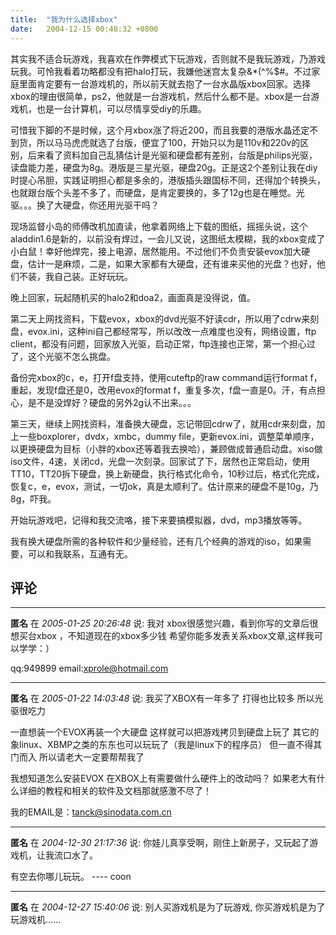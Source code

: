 ```yaml
---
title:  "我为什么选择xbox"
date:   2004-12-15 00:48:32 +0800
---
```


其实我不适合玩游戏，我喜欢在作弊模式下玩游戏，否则就不是我玩游戏，乃游戏玩我。可怜我看着功略都没有把halo打玩，我嫌他迷宫太复杂&*(^%$#。不过家庭里面肯定要有一台游戏机的，所以前天就去抱了一台水晶版xbox回家。选择xbox的理由很简单，ps2，他就是一台游戏机，然后什么都不是。xbox是一台游戏机，也是一台计算机，可以尽情享受diy的乐趣。  

可惜我下脚的不是时候，这个月xbox涨了将近200，而且我要的港版水晶还定不到货，所以马马虎虎就选了台版，便宜了100，开始只以为是110v和220v的区别，后来看了资料加自己乱猜估计是光驱和硬盘都有差别，台版是philips光驱，读盘能力差，硬盘为8g。港版是三星光驱，硬盘20g。正是这2个差别让我在diy时提心吊胆，实践证明担心都是多余的，港版插头跟国标不同，还得加个转换头，也就跟台版个头差不多了，而硬盘，是肯定要换的，多了12g也是在睡觉。光驱。。。换了大硬盘，你还用光驱干吗？  

现场监督小岛的师傅改机加直读，他拿着网络上下载的图纸，摇摇头说，这个aladdin1.6是新的，以前没有焊过，一会儿又说，这图纸太模糊，我的xbox变成了小白鼠！幸好他焊完，接上电源，居然能用。不过他们不负责安装evox加大硬盘，估计一是麻烦，二是，如果大家都有大硬盘，还有谁来买他的光盘？也好，他们不装，我自己装。正好玩玩。  

晚上回家，玩起随机买的halo2和doa2，画面真是没得说，值。  

第二天上网找资料，下载evox，xbox的dvd光驱不好读cdr，所以用了cdrw来刻盘，evox.ini，这种ini自己都经常写，所以改改一点难度也没有，网络设置，ftp client，都没有问题，回家放入光驱，启动正常，ftp连接也正常，第一个担心过了，这个光驱不怎么挑盘。  

备份完xbox的c，e，打开f盘支持，使用cuteftp的raw command运行format f，重起，发现f盘还是0，改用evox的format f，重复多次，f盘一直是0。汗，有点担心，是不是没焊好？硬盘的另外2g认不出来。。。  

第三天，继续上网找资料，准备换大硬盘，忘记带回cdrw了，就用cdr来刻盘，加上一些boxplorer，dvdx，xmbc，dummy file，更新evox.ini，调整菜单顺序，以更换硬盘为目标（小胖的xbox还等着我去换哈），兼顾做成普通启动盘。xiso做iso文件，4速，关闭cd，光盘一次刻录。回家试了下，居然也正常启动，使用TT10，TT20拆下硬盘，换上新硬盘，执行格式化命令，10秒过后，格式化完成，恢复c，e，evox，测试，一切ok，真是太顺利了。估计原来的硬盘不是10g，乃8g，吓我。  

开始玩游戏吧，记得和我交流咯，接下来要搞模拟器，dvd，mp3播放等等。  

我有换大硬盘所需的各种软件和少量经验，还有几个经典的游戏的iso，如果需要，可以和我联系，互通有无。  


## 评论

*****
**匿名** 在 *2005-01-25 20:26:48* 说: 我对 xbox很感觉兴趣，看到你写的文章后很想买台xbox ，不知道现在的xbox多少钱
希望你能多发表关系xbox文章,这样我可以学学：）


qq:949899
email:xprole@hotmail.com

*****
**匿名** 在 *2005-01-22 14:03:48* 说: 我买了XBOX有一年多了
打得也比较多
所以光驱很吃力

一直想装一个EVOX再装一个大硬盘
这样就可以把游戏拷贝到硬盘上玩了
其它的象linux、XBMP之类的东东也可以玩玩了（我是linux下的程序员）
但一直不得其门而入
所以请老大一定要帮帮我了

我想知道怎么安装EVOX
在XBOX上有需要做什么硬件上的改动吗？
如果老大有什么详细的教程和相关的软件及文档那就感激不尽了！

我的EMAIL是：tanck@sinodata.com.cn

*****
**匿名** 在 *2004-12-30 21:17:36* 说: 你娃儿真享受啊，刚住上新房子，又玩起了游戏机，让我流口水了。

有空去你哪儿玩玩。   ---- coon

*****
**匿名** 在 *2004-12-27 15:40:06* 说: 别人买游戏机是为了玩游戏,
你买游戏机是为了玩游戏机......

